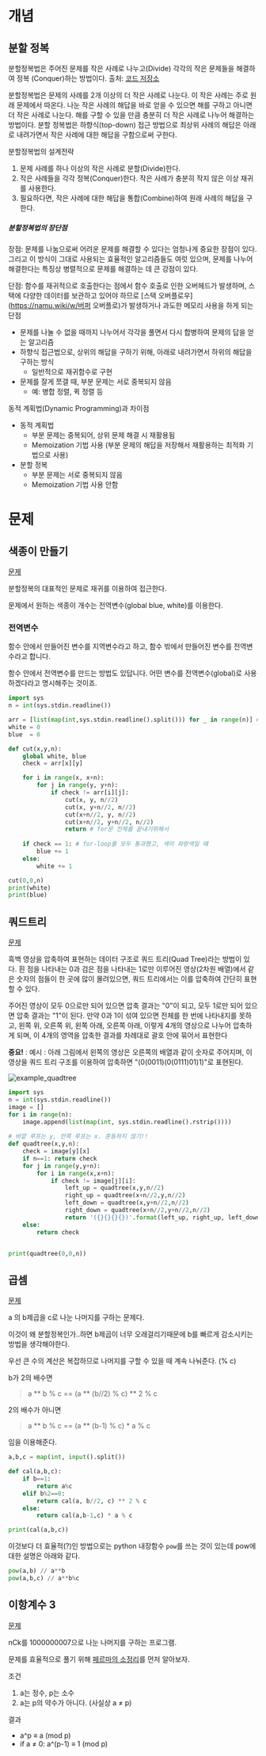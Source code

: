 # 개념

## 분할 정복

분할정복법은 주어진 문제를 작은 사례로 나누고(Divide) 각각의 작은 문제들을 해결하여 정복 (Conquer)하는 방법이다. 출처: [코드 저장소](https://kimch3617.tistory.com/entry/알고리즘-분할정복법-Divide-and-Conquer)

분할정복법은 문제의 사례를 2개 이상의 더 작은 사례로 나눈다. 이 작은 사례는 주로 원래 문제에서 따온다. 나눈 작은 사례의 해답을 바로 얻을 수 있으면 해를 구하고 아니면 더 작은 사례로 나눈다.
해를 구할 수 있을 만큼 충분히 더 작은 사례로 나누어 해결하는 방법이다.
분할 정복법은 하향식(top-down) 접근 방법으로 최상위 사례의 해답은 아래로 내려가면서 작은 사례에 대한 해답을 구함으로써 구한다.

분할정복법의 설계전략

1. 문제 사례를 하나 이상의 작은 사례로 분할(Divide)한다.
2. 작은 사례들을 각각 정복(Conquer)한다. 작은 사례가 충분히 작지 않은 이상 재귀를 사용한다.
3. 필요하다면, 작은 사례에 대한 해답을 통합(Combine)하여 원래 사례의 해답을 구한다.



##### 분할정복법의 장단점

장점: 문제를 나눔으로써 어려운 문제를 해결할 수 있다는 엄청나게 중요한 장점이 있다. 그리고 이 방식이 그대로 사용되는 효율적인 알고리즘들도 여럿 있으며, 문제를 나누어 해결한다는 특징상 병렬적으로 문제를 해결하는 데 큰 강점이 있다. 

단점: 함수를 재귀적으로 호출한다는 점에서 함수 호출로 인한 오버헤드가 발생하며, 스택에 다양한 데이터를 보관하고 있어야 하므로 [스택 오버플로우](https://namu.wiki/w/버퍼 오버플로)가 발생하거나 과도한 메모리 사용을 하게 되는 단점



- 문제를 나눌 수 없을 때까지 나누어서 각각을 풀면서 다시 합병하여 문제의 답을 얻는 알고리즘
- 하향식 접근법으로, 상위의 해답을 구하기 위해, 아래로 내려가면서 하위의 해답을 구하는 방식
  - 일반적으로 재귀함수로 구현
- 문제를 잘게 쪼갤 때, 부분 문제는 서로 중복되지 않음
  - 예: 병합 정렬, 퀵 정렬 등



동적 계획법(Dynamic Programming)과 차이점

- 동적 계획법
  - 부분 문제는 중복되어, 상위 문제 해결 시 재활용됨
  - Memoization 기법 사용 (부분 문제의 해답을 저장해서 재활용하는 최적화 기법으로 사용)
- 분할 정복
  - 부분 문제는 서로 중복되지 않음
  - Memoization 기법 사용 안함



# 문제

## 색종이 만들기

[문제](https://www.acmicpc.net/problem/2630)

분할정복의 대표적인 문제로 재귀를 이용하여 접근한다.

문제에서 원하는 색종이 개수는 전역변수(global blue, white)를 이용한다.

### 전역변수

함수 안에서 만들어진 변수를 지역변수라고 하고, 함수 밖에서 만들어진 변수를 전역변수라고 합니다.

함수 안에서 전역변수를 만드는 방법도 있답니다. 어떤 변수를 전역변수(global)로 사용하겠다라고 명시해주는 것이죠.



```python
import sys
n = int(sys.stdin.readline())

arr = [list(map(int,sys.stdin.readline().split())) for _ in range(n)] #x행 y열
white = 0
blue  = 0

def cut(x,y,n):
    global white, blue
    check = arr[x][y]

    for i in range(x, x+n):
        for j in range(y, y+n):
            if check != arr[i][j]:
                cut(x, y, n//2)
                cut(x, y+n//2, n//2)
                cut(x+n//2, y, n//2)
                cut(x+n//2, y+n//2, n//2)
                return # for문 전체를 끝내기위해서
    
    if check == 1: # for-loop를 모두 통과했고, 색이 파랑색일 때
        blue += 1
    else:
        white += 1

cut(0,0,n)
print(white)
print(blue)
```



## 쿼드트리

[문제](https://www.acmicpc.net/problem/1992)

흑백 영상을 압축하여 표현하는 데이터 구조로 쿼드 트리(Quad Tree)라는 방법이 있다. 흰 점을 나타내는 0과 검은 점을 나타내는 1로만 이루어진 영상(2차원 배열)에서 같은 숫자의 점들이 한 곳에 많이 몰려있으면, 쿼드 트리에서는 이를 압축하여 간단히 표현할 수 있다.

주어진 영상이 모두 0으로만 되어 있으면 압축 결과는 "0"이 되고, 모두 1로만 되어 있으면 압축 결과는 "1"이 된다. 만약 0과 1이 섞여 있으면 전체를 한 번에 나타내지를 못하고, 왼쪽 위, 오른쪽 위, 왼쪽 아래, 오른쪽 아래, 이렇게 4개의 영상으로 나누어 압축하게 되며, 이 4개의 영역을 압축한 결과를 차례대로 괄호 안에 묶어서 표현한다

**중요!** : 예시 : 아래 그림에서 왼쪽의 영상은 오른쪽의 배열과 같이 숫자로 주어지며, 이 영상을 쿼드 트리 구조를 이용하여 압축하면 "(0(0011)(0(0111)01)1)"로 표현된다. 

![example_quadtree](./quadtree.png)



```python
import sys
n = int(sys.stdin.readline())
image = []
for i in range(n):
    image.append(list(map(int, sys.stdin.readline().rstrip())))
    
# 바깥 루프는 y, 안쪽 루프는 x. 혼동하지 않기!!
def quadtree(x,y,n):
    check = image[y][x]
    if n==1: return check
    for j in range(y,y+n):
        for i in range(x,x+n):
            if check != image[j][i]:
                left_up = quadtree(x,y,n//2)
                right_up = quadtree(x+n//2,y,n//2)
                left_down = quadtree(x,y+n//2,n//2)
                right_down = quadtree(x+n//2,y+n//2,n//2)
                return '({}{}{}{})'.format(left_up, right_up, left_down, right_down)
    else:
        return check


print(quadtree(0,0,n))
```



## 곱셈

[문제](https://www.acmicpc.net/problem/1629)

a 의 b제곱을 c로 나눈 나머지를 구하는 문제다.

이것이 왜 분할정복인가..하면 b제곱이 너무 오래걸리기때문에 b를 빠르게 감소시키는 방법을 생각해야한다.

우선 큰 수의 계산은 복잡하므로 나머지를 구할 수 있을 때 계속 나눠준다. (% c)

b가 2의 배수면 

> a ** b % c == (a ** (b//2) % c) ** 2 % c

2의 배수가 아니면 

> a ** b % c ==  (a ** (b-1) % c) * a % c



임을 이용해준다.

```python
a,b,c = map(int, input().split())

def cal(a,b,c):
    if b==1:
        return a%c
    elif b%2==0:
        return cal(a, b//2, c) ** 2 % c
    else:
        return cal(a,b-1,c) * a % c 

print(cal(a,b,c))
```



이것보다 더 효율적(?)인 방법으로는 python 내장함수 `pow`를 쓰는 것이 있는데 pow에 대한 설명은 아래와 같다.

```python
pow(a,b) // a**b
pow(a,b,c) // a**b%c
```



## 이항계수 3

[문제](https://www.acmicpc.net/problem/11401)

nCk를 1000000007으로 나눈 나머지를 구하는 프로그램.

문제를 효율적으로 풀기 위해 [페르마의 소정리](https://m.blog.naver.com/PostView.nhn?blogId=a4gkyum&logNo=220768006509&proxyReferer=https:%2F%2Fwww.google.com%2F)를 먼저 알아보자.



조건

1. a는 정수, p는 소수
2. a는 p의 약수가 아니다. (사실상 a ≠ p)

결과

- a^p ≡ a (mod p)
- if a ≠ 0: a^(p-1) ≡ 1 (mod p) 